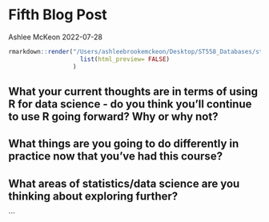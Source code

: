 Fifth Blog Post
================
Ashlee McKeon
2022-07-28

``` r
rmarkdown::render("/Users/ashleebrookemckeon/Desktop/ST558_Databases/st558/_Rmd/FifthBlogPost.Rmd", output_format = "github_document", output_dir = "/Users/ashleebrookemckeon/Desktop/ST558_Databases/st558/_posts", output_options =
                    list(html_preview= FALSE)
                  )
```

## What your current thoughts are in terms of using R for data science - do you think you’ll continue to use R going forward? Why or why not?

## What things are you going to do differently in practice now that you’ve had this course?

## What areas of statistics/data science are you thinking about exploring further?

\`\`\`
